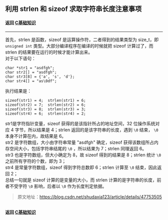 ## 利用 strlen 和 sizeof 求取字符串长度注意事项
#### 返回 [C基础知识](../C基础知识.md)


***


首先，strlen 是函数，sizeof 是运算操作符，二者得到的结果类型为 size_t，即 `unsigned int` 类型。大部分编译程序在编译的时候就把 sizeof 计算过了，而 strlen 的结果要在运行的时候才能计算出来。  
对于以下语句：
```
char *str1 = "asdfgh";
char str2[] = "asdfgh";
char str3[8] = {'a', 's', 'd'};
char str4[] = "as\0df";
```
执行结果是：
```
sizeof(str1) = 4;  strlen(str1) = 6;
sizeof(str2) = 7;  strlen(str2) = 6;
sizeof(str3) = 8;  strlen(str3) = 3;
sizeof(str4) = 6;  strlen(str4) = 2;
```
str1是字符指针变量，sizeof 获得的是该指针所占的地址空间，32 位操作系统对应 4 字节，所以结果是 4；strlen 返回的是该字符串的长度，遇到 `\0` 结束， `\0` 本身不计算在内，故结果是 6。  
str2 是字符数组，大小由字符串常量 "asdfgh" 确定，sizeof 获得该数组所占内存空间大小，包括字符串结尾的 `\0` ，所以结果为 7；strlen 同理返回 6。  
str3 也是字符数组，但大小确定为 8，故 sizeof 得到的结果是 8；strlen 统计 `\0` 之前所有字符的个数，即为 3；  
str4 是常量字符数组，sizeof 得到字符总数即 6；strlen 计算至 `\0` 结束，因此返回 2；  
总结一句就是 sizeof 计算的是变量的大小，而 strlen 计算的是字符串的长度，前者不受字符 `\0` 影响，后者以 `\0` 作为长度判定依据。  
> 原文地址：https://blog.csdn.net/shudaxia123/article/details/47753505




##
#### 返回 [C基础知识](../C基础知识.md)